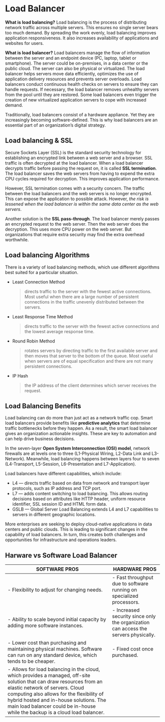 # Load Balancer

**What is load balancing?** 
Load balancing is the process of distributing network traffic across multiple servers. This ensures no single server bears too much demand. By spreading the work evenly, load balancing improves application responsiveness. It also increases availability of applications and websites for users.

**What is load balancer?**
Load balancers manage the flow of information between the server and an endpoint device (PC, laptop, tablet or smartphone). 
The server could be on-premises, in a data center or the public cloud. The server can also be physical or virtualized. The load balancer helps servers move data efficiently, optimizes the use of application delivery resources and prevents server overloads. 
Load balancers conduct continuous health checks on servers to ensure they can handle requests. 
If necessary, the load balancer removes unhealthy servers from the pool until they are restored. Some load balancers even trigger the creation of new virtualized application servers to cope with increased demand.

Traditionally, load balancers consist of a hardware appliance. Yet they are increasingly becoming software-defined. This is why load balancers are an essential part of an organization’s digital strategy.

## Load balancing & SSL

Secure Sockets Layer (SSL) is the standard security technology for establishing an encrypted link between a web server and a browser. SSL traffic is often decrypted at the load balancer. When a load balancer decrypts traffic before passing the request on, it is called **SSL termination**. The load balancer saves the web servers from having to expend the extra CPU cycles required for decryption. This improves application performance.

However, SSL termination comes with a security concern. The traffic between the load balancers and the web servers is no longer encrypted. This can expose the application to possible attack. However, <i>the risk is lessened when the load balancer is within the same data center as the web servers</i>.

Another solution is the **SSL pass-through**. The load balancer merely passes an encrypted request to the web server. Then the web server does the decryption. This uses more CPU power on the web server. But organizations that require extra security may find the extra overhead worthwhile.


## Load balancing Algorithms

There is a variety of load balancing methods, which use different algorithms best suited for a particular situation.

-   Least Connection Method 
	> directs traffic to the server with the fewest active connections. Most useful when there are a large number of persistent connections in the traffic unevenly distributed between the servers.
-   Least Response Time Method 
	> directs traffic to the server with the fewest active connections and the lowest average response time.
-   Round Robin Method 
	> rotates servers by directing traffic to the first available server and then moves that server to the bottom of the queue. Most useful when servers are of equal specification and there are not many persistent connections.
-   IP Hash 
	> the IP address of the client determines which server receives the request.



## Load Balancing Benefits

Load balancing can do more than just act as a network traffic cop. Smart load balancers provide benefits like **predictive analytics** that determine traffic bottlenecks before they happen. As a result, the smart load balancer gives an organization actionable insights. These are key to automation and can help drive business decisions.

In the seven-layer **Open System Interconnection (OSI) model**, network firewalls are at levels one to three (L1-Physical Wiring, L2-Data Link and L3-Network). Meanwhile, load balancing happens between layers four to seven (L4-Transport, L5-Session, L6-Presentation and L7-Application).

Load balancers have different capabilities, which include:

-   L4 — directs traffic based on data from network and transport layer protocols, such as IP address and TCP port.
-   L7 — adds content switching to load balancing. This allows routing decisions based on attributes like HTTP header, uniform resource identifier, SSL session ID and HTML form data.
-   GSLB — Global Server Load Balancing extends L4 and L7 capabilities to servers in different geographic locations.

More enterprises are seeking to deploy cloud-native applications in data centers and public clouds. This is leading to significant changes in the capability of load balancers. In turn, this creates both challenges and opportunities for infrastructure and operations leaders.

## Harware vs Software Load Balancer


|              SOFTWARE PROS                             |             HARDWARE PROS           |
|----------------------------------------------------|-------------------------------------------|
|-   Flexibility to adjust for changing needs.|-   Fast throughput due to software running on specialized processors.|
|-   Ability to scale beyond initial capacity by adding more software instances.|-   Increased security since only the organization can access the servers physically.|
|-   Lower cost than purchasing and maintaining physical machines. Software can run on any standard device, which tends to be cheaper.|-   Fixed cost once purchased.|
|-  Allows for load balancing in the cloud, which provides a managed, off-site solution that can draw resources from an elastic network of servers. Cloud computing also allows for the flexibility of hybrid hosted and in-house solutions. The main load balancer could be in-house while the backup is a cloud load balancer.||
